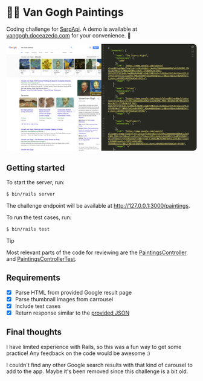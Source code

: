 # 👨‍🎨 Van Gogh Paintings

Coding challenge for [SerpApi](https://serpapi.com). A demo is available at [vangogh.doceazedo.com](https://vangogh.doceazedo.com/paintings) for your convenience. 🎨

![](files/thumbnail.png)

## Getting started

To start the server, run:

```sh
$ bin/rails server
```

The challenge endpoint will be available at http://127.0.0.1:3000/paintings.

To run the test cases, run:

```sh
$ bin/rails test
```

> [!TIP]
> Most relevant parts of the code for reviewing are the [PaintingsController](app/controllers/paintings_controller.rb) and [PaintingsControllerTest](test/controllers/paintings_controller_test.rb).

## Requirements

- [x] Parse HTML from provided Google result page
- [x] Parse thumbnail images from carrousel
- [x] Include test cases
- [x] Return response similar to the [provided JSON](files/expected-array.json)

## Final thoughts

I have limited experience with Rails, so this was a fun way to get some practice! Any feedback on the code would be awesome :)

I couldn't find any other Google search results with that kind of carousel to add to the app. Maybe it's been removed since this challenge is a bit old.

